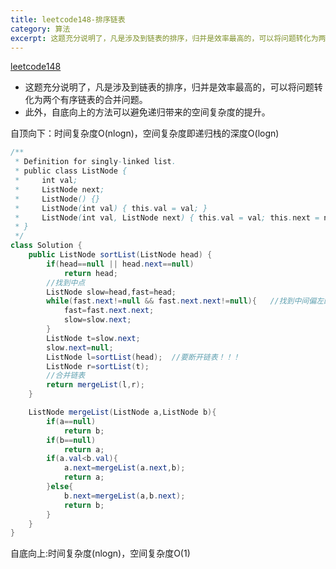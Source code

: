 ```yaml
---
title: leetcode148-排序链表
category: 算法
excerpt: 这题充分说明了，凡是涉及到链表的排序，归并是效率最高的，可以将问题转化为两个有序链表的合并问题。
---
```


[leetcode148](https://leetcode.cn/problems/sort-list/)

- 这题充分说明了，凡是涉及到链表的排序，归并是效率最高的，可以将问题转化为两个有序链表的合并问题。
- 此外，自底向上的方法可以避免递归带来的空间复杂度的提升。

自顶向下：时间复杂度O(nlogn)，空间复杂度即递归栈的深度O(logn)

```java
/**
 * Definition for singly-linked list.
 * public class ListNode {
 *     int val;
 *     ListNode next;
 *     ListNode() {}
 *     ListNode(int val) { this.val = val; }
 *     ListNode(int val, ListNode next) { this.val = val; this.next = next; }
 * }
 */
class Solution {
    public ListNode sortList(ListNode head) {
        if(head==null || head.next==null)
            return head;
        //找到中点
        ListNode slow=head,fast=head;
        while(fast.next!=null && fast.next.next!=null){   //找到中间偏左的节点
            fast=fast.next.next;
            slow=slow.next;
        }
        ListNode t=slow.next;
        slow.next=null;
        ListNode l=sortList(head);  //要断开链表！！！
        ListNode r=sortList(t);
        //合并链表
        return mergeList(l,r);
    }

    ListNode mergeList(ListNode a,ListNode b){
        if(a==null)
            return b;
        if(b==null)
            return a;
        if(a.val<b.val){
            a.next=mergeList(a.next,b);
            return a;
        }else{
            b.next=mergeList(a,b.next);
            return b;
        }
    }
}

```

自底向上:时间复杂度(nlogn)，空间复杂度O(1)

```java
```


